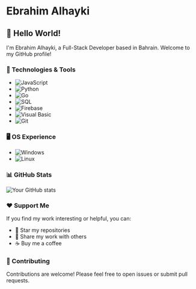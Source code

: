 # Ebrahim Alhayki

## 👋 Hello World! 

I'm Ebrahim Alhayki, a Full-Stack Developer based in Bahrain. Welcome to my GitHub profile!

### 🔧 Technologies & Tools

- ![JavaScript](https://img.shields.io/badge/JavaScript-F7DF1E?logo=javascript&logoColor=black&style=flat)
- ![Python](https://img.shields.io/badge/Python-3776AB?logo=python&logoColor=white&style=flat)
- ![Go](https://img.shields.io/badge/Go-00ADD8?logo=go&logoColor=white&style=flat)
- ![SQL](https://img.shields.io/badge/SQL-4479A1?logo=sql&logoColor=white&style=flat)
- ![Firebase](https://img.shields.io/badge/Firebase-FFCA28?logo=firebase&logoColor=black&style=flat)
- ![Visual Basic](https://img.shields.io/badge/Visual_Basic-9457A1?logo=visual-studio&logoColor=white&style=flat)
- ![Git](https://img.shields.io/badge/Git-F05032?logo=git&logoColor=white&style=flat)

### 🖥️ OS Experience
- ![Windows](https://img.shields.io/badge/Windows-0078D6?logo=windows&logoColor=white&style=flat)
- ![Linux](https://img.shields.io/badge/Linux-FCC624?logo=linux&logoColor=black&style=flat)

### 📊 GitHub Stats

![Your GitHub stats](https://github-readme-stats.vercel.app/api?username=ealhayki&show_icons=true&theme=radical)

### ❤️ Support Me

If you find my work interesting or helpful, you can:

- 🌟 Star my repositories
- 📢 Share my work with others
- ☕️ Buy me a coffee

### 🤝 Contributing

Contributions are welcome! Please feel free to open issues or submit pull requests.

